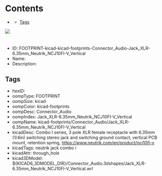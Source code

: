 



Contents
========

* [](#)
	* [Tags](#tags)
  
![][im]
# 

- ID: FOOTPRINT-kicad-kicad-footprints-Connector_Audio-Jack_XLR-6.35mm_Neutrik_NCJ10FI-V_Vertical
- Name: 
- Description: 

## Tags

- hexID: 
- oompType: FOOTPRINT
- oompSize: kicad
- oompColor: kicad-footprints
- oompDesc: Connector_Audio
- oompIndex: Jack_XLR-6.35mm_Neutrik_NCJ10FI-V_Vertical
- oompName: kicad-footprints/Connector_Audio/Jack_XLR-6.35mm_Neutrik_NCJ10FI-V_Vertical
- kicadDesc: Combo I series, 3 pole XLR female receptacle with 6.35mm (1/4in) switching stereo jack and switching ground contact, vertical PCB mount, retention spring, https://www.neutrik.com/en/product/ncj10fi-v
- kicadTags: neutrik jack combo i
- kicadAttr: through_hole
- kicad3DModel: ${KICAD6_3DMODEL_DIR}/Connector_Audio.3dshapes/Jack_XLR-6.35mm_Neutrik_NCJ10FI-V_Vertical.wrl



[im]: image.png
